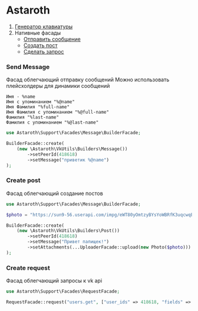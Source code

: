# Astaroth

1. [Генератор клавиатуры](https://github.com/Sally-Framework/vk-keyboard)
2. Нативные фасады
    + [Отправить сообщение](#send-message)
    + [Создать пост](#create-post)
    + [Сделать запрос](#create-request)

### Send Message

Фасад облегчающий отправку сообщений
Можно использовать плейсхолдеры для динамики сообщений

````
Имя - %name
Имя с упоминанием "%@name"
Имя Фамилия "%full-name"
Имя Фамилия с упоминанием "%@full-name"
Фамилия "%last-name"
Фамилия с упоминанием "%@last-name"
````


```php
use Astaroth\Support\Facades\Message\BuilderFacade;

BuilderFacade::create(
    (new \Astaroth\VkUtils\Builders\Message())
        ->setPeerId(418618)
        ->setMessage("приветик %@name")
);

```

### Create post

Фасад облегчающий создание постов
```php
use Astaroth\Support\Facades\Message\BuilderFacade;

$photo = "https://sun9-56.userapi.com/impg/eWT80yOmtzyBYsYoWBRfK3uqcwqEQuYKRkEaBg/u2O02Ym1c6E.jpg?size=906x906&quality=96&sign=1dee09e1c58645b114dcb329817cf377&type=album";

BuilderFacade::create(
    (new \Astaroth\VkUtils\Builders\Post())
        ->setPeerId(418618)
        ->setMessage("Привет папищек!")
        ->setAttachments(...UploaderFacade::upload(new Photo($photo)))
);
```

### Create request

Фасад облегчающий запросы к vk api
```php
use Astaroth\Support\Facades\RequestFacade;

RequestFacade::request("users.get", ["user_ids" => 418618, "fields" => "sex"], "token");
```